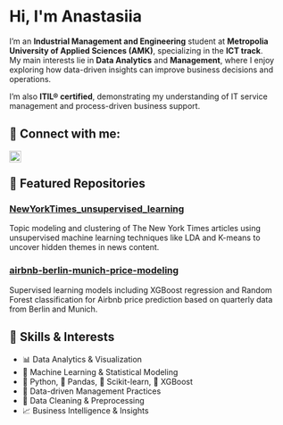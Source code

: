 # Hi, I'm Anastasiia

I’m an **Industrial Management and Engineering** student at **Metropolia University of Applied Sciences (AMK)**, specializing in the **ICT track**.  
My main interests lie in **Data Analytics** and **Management**, where I enjoy exploring how data-driven insights can improve business decisions and operations.

I’m also **ITIL® certified**, demonstrating my understanding of IT service management and process-driven business support.

## 🤝 Connect with me:
<a href="https://www.linkedin.com/in/flexis-kivi/"><img align="left" src="https://upload.wikimedia.org/wikipedia/commons/8/81/LinkedIn_icon.svg" alt="Anastasiia | LinkedIn" width="21px"/></a>
</br>

## 📝 Featured Repositories

### [NewYorkTimes_unsupervised_learning](https://github.com/AnastasiiaX/NewYorkTimes_unsupervised_learning)  
Topic modeling and clustering of The New York Times articles using unsupervised machine learning techniques like LDA and K-means to uncover hidden themes in news content.

### [airbnb-berlin-munich-price-modeling](https://github.com/AnastasiiaX/airbnb-berlin-munich-price-modeling)  
Supervised learning models including XGBoost regression and Random Forest classification for Airbnb price prediction based on quarterly data from Berlin and Munich.

## 🧠 Skills & Interests

- 📊 Data Analytics & Visualization  
- 🤖 Machine Learning & Statistical Modeling  
- 🐍 Python, 🧮 Pandas, 📘 Scikit-learn, 🚀 XGBoost  
- 💼 Data-driven Management Practices  
- 🧹 Data Cleaning & Preprocessing  
- 📈 Business Intelligence & Insights 

